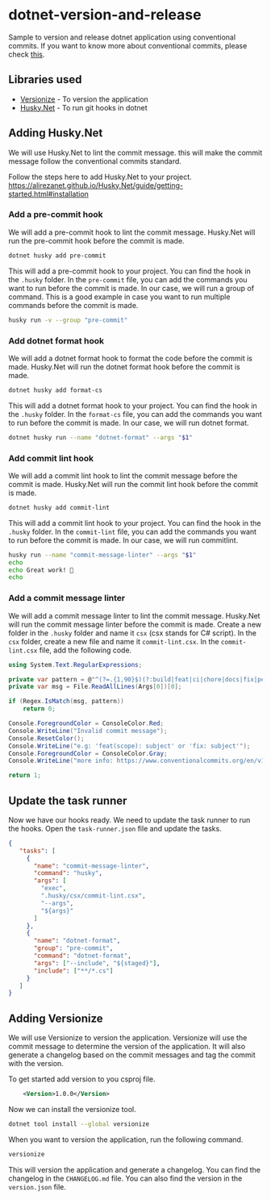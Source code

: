 # dotnet-version-and-release

Sample to version and release dotnet application using conventional commits. If you want to know more about conventional commits, please check [this](https://www.conventionalcommits.org/en/v1.0.0/).

## Libraries used

- [Versionize](https://github.com/versionize/versionize) - To version the application
- [Husky.Net](https://github.com/alirezanet/husky.net) - To run git hooks in dotnet

## Adding Husky.Net

We will use Husky.Net to lint the commit message. this will make the commit message follow the conventional commits standard.

Follow the steps here to add Husky.Net to your project. <https://alirezanet.github.io/Husky.Net/guide/getting-started.html#installation>

### Add a pre-commit hook

We will add a pre-commit hook to lint the commit message. Husky.Net will run the pre-commit hook before the commit is made.

```bash
dotnet husky add pre-commit
```

This will add a pre-commit hook to your project. You can find the hook in the `.husky` folder. In the `pre-commit` file, you can add the commands you want to run before the commit is made. In our case, we will run a group of command. This is a good example in case you want to run multiple commands before the commit is made.

```bash
husky run -v --group "pre-commit"
```

### Add dotnet format hook

We will add a dotnet format hook to format the code before the commit is made. Husky.Net will run the dotnet format hook before the commit is made.

```bash
dotnet husky add format-cs
```

This will add a dotnet format hook to your project. You can find the hook in the `.husky` folder. In the `format-cs` file, you can add the commands you want to run before the commit is made. In our case, we will run dotnet format.

```bash
dotnet husky run --name "dotnet-format" --args "$1"
```

### Add commit lint hook

We will add a commit lint hook to lint the commit message before the commit is made. Husky.Net will run the commit lint hook before the commit is made.

```bash
dotnet husky add commit-lint
```

This will add a commit lint hook to your project. You can find the hook in the `.husky` folder. In the `commit-lint` file, you can add the commands you want to run before the commit is made. In our case, we will run commitlint.

```bash
husky run --name "commit-message-linter" --args "$1"
echo
echo Great work! 🥂
echo
```

### Add a commit message linter

We will add a commit message linter to lint the commit message. Husky.Net will run the commit message linter before the commit is made. Create a new folder in the `.husky` folder and name it `csx` (csx stands for C# script). In the `csx` folder, create a new file and name it `commit-lint.csx`. In the `commit-lint.csx` file, add the following code.

```csharp
using System.Text.RegularExpressions;

private var pattern = @"^(?=.{1,90}$)(?:build|feat|ci|chore|docs|fix|perf|refactor|revert|style|test|wip)(?:\(.+\))*(?::).{4,}(?:#\d+)*(?<![\.\s])$";
private var msg = File.ReadAllLines(Args[0])[0];

if (Regex.IsMatch(msg, pattern))
    return 0;

Console.ForegroundColor = ConsoleColor.Red;
Console.WriteLine("Invalid commit message");
Console.ResetColor();
Console.WriteLine("e.g: 'feat(scope): subject' or 'fix: subject'");
Console.ForegroundColor = ConsoleColor.Gray;
Console.WriteLine("more info: https://www.conventionalcommits.org/en/v1.0.0/");

return 1;
```

## Update the task runner

Now we have our hooks ready. We need to update the task runner to run the hooks. Open the `task-runner.json` file and update the tasks. 

```json
{
   "tasks": [
     {
       "name": "commit-message-linter",
       "command": "husky",
       "args": [
         "exec",
         ".husky/csx/commit-lint.csx",
         "--args",
         "${args}"
       ]
     },
     {
       "name": "dotnet-format",
       "group": "pre-commit",
       "command": "dotnet-format",
       "args": ["--include", "${staged}"],
       "include": ["**/*.cs"]
     }
   ]
}
```

## Adding Versionize

We will use Versionize to version the application. Versionize will use the commit message to determine the version of the application. It will also generate a changelog based on the commit messages and tag the commit with the version.

To get started add version to you csproj file.

```xml
    <Version>1.0.0</Version>
```

Now we can install the versionize tool.

```bash
dotnet tool install --global versionize
```

When you want to version the application, run the following command.

```bash
versionize
```

This will version the application and generate a changelog. You can find the changelog in the `CHANGELOG.md` file. You can also find the version in the `version.json` file.